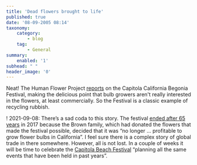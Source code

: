 ```yaml
---
title: 'Dead flowers brought to life'
published: true
date: '08-09-2005 08:14'
taxonomy:
    category:
        - blog
    tag:
        - General
summary:
    enabled: '1'
subhead: " "
header_image: '0'
---
```


Neat! The Human Flower  Project [reports](https://web.archive.org/web/20060529030623/http://www.humanflowerproject.com/index.php/weblog/pacific_begonias_pick_em_while_theyre_hot/) on the Capitola California Begonia Festival, making the delicious point that bulb growers aren't really interested in the flowers, at least commercially. So the Festival is a classic example of recycling rubbish.

! 2021-09-08: There’s a sad coda to this story. The festival [ended after 65 years](https://www.begoniafestival.com/) in 2017 because the Brown family, which had donated the flowers that made the festival possible, decided that it was “no longer … profitable to grow flower bulbs in California”. I feel sure there is a complex story of global trade in there somewhere. However, all is not lost. In a couple of weeks it will be time to celebrate the [Capitola Beach Festival](http://capitolabeachfestival.com/) “planning all the same events that have been held in past years”.

